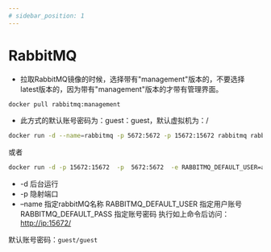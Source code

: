 ```yaml
---
# sidebar_position: 1
---
```


# RabbitMQ

* 拉取RabbitMQ镜像的时候，选择带有"management"版本的，不要选择latest版本的，因为带有"management"版本的才带有管理界面。

 ``` bash
docker pull rabbitmq:management
```

* 此方式的默认账号密码为：guest：guest，默认虚拟机为：/
  
``` bash
docker run -d --name=rabbitmq -p 5672:5672 -p 15672:15672 rabbitmq rabbitmq:management
```

或者

``` bash
docker run -d -p 15672:15672  -p  5672:5672  -e RABBITMQ_DEFAULT_USER=admin -e RABBITMQ_DEFAULT_PASS=admin --name rabbitmq --hostname=rabbitmqhostone  rabbitmq:management
```

* -d 后台运行
* -p 隐射端口
* –name 指定rabbitMQ名称
RABBITMQ_DEFAULT_USER 指定用户账号
RABBITMQ_DEFAULT_PASS 指定账号密码
执行如上命令后访问：<http://ip:15672/>

默认账号密码：`guest/guest`